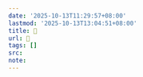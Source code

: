 ```yaml
---
date: '2025-10-13T11:29:57+08:00'
lastmod: '2025-10-13T13:04:51+08:00'
title: 󰣵
url: 󰣵
tags: []
src:
note:
---
```

